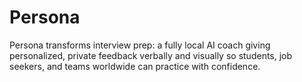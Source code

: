 # Persona
Persona transforms interview prep: a fully local AI coach giving personalized, private feedback verbally and visually so students, job seekers, and teams worldwide can practice with confidence.
